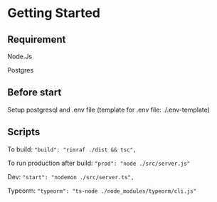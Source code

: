# Getting Started

## Requirement

Node.Js

Postgres

## Before start

Setup postgresql and .env file (template for .env file:  ./.env-template)

## Scripts
To build:
`"build": "rimraf ./dist && tsc",`

To run production after build:
`"prod": "node ./src/server.js"`

Dev:
`"start": "nodemon ./src/server.ts",`

Typeorm:
`"typeorm": "ts-node ./node_modules/typeorm/cli.js"`
